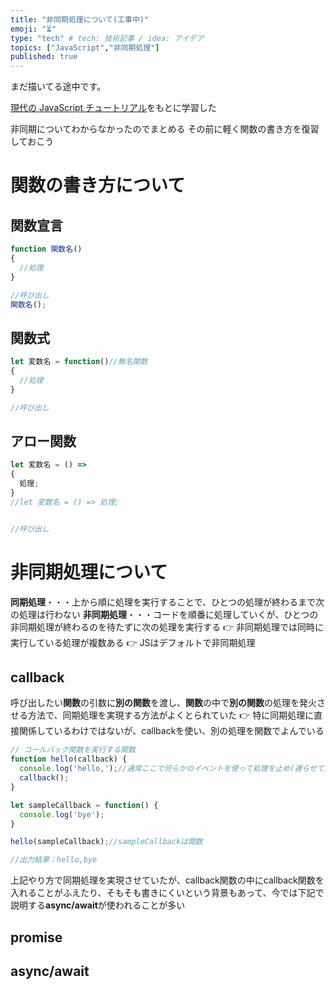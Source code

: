 ```yaml
---
title: "非同期処理について(工事中)"
emoji: "⏳"
type: "tech" # tech: 技術記事 / idea: アイデア
topics: ["JavaScript","非同期処理"]
published: true
---
```


まだ描いてる途中です。

[現代の JavaScript チュートリアル](https://ja.javascript.info/async)をもとに学習した

非同期についてわからなかったのでまとめる
その前に軽く関数の書き方を復習しておこう

# 関数の書き方について

## 関数宣言
```js
function 関数名()
{
  //処理
}

//呼び出し
関数名();
```

## 関数式
```js
let 変数名 = function()//無名関数
{
  //処理
}

//呼び出し

```

## アロー関数
```js
let 変数名 = () => 
{
  処理;
}
//let 変数名 = () => 処理;


//呼び出し

```
# 非同期処理について
**同期処理**・・・上から順に処理を実行することで、ひとつの処理が終わるまで次の処理は行わない
**非同期処理**・・・コードを順番に処理していくが、ひとつの非同期処理が終わるのを待たずに次の処理を実行する
👉 非同期処理では同時に実行している処理が複数ある
👉 JSはデフォルトで非同期処理

## callback
呼び出したい**関数**の引数に**別の関数**を渡し、**関数**の中で**別の関数**の処理を発火させる方法で、同期処理を実現する方法がよくとられていた
👉 特に同期処理に直接関係しているわけではないが、callbackを使い、別の処理を関数でよんでいる
```js
// コールバック関数を実行する関数
function hello(callback) {
  console.log('hello,');//通常ここで何らかのイベントを使って処理を止め(遅らせて)次のcallbackを発火させる 👉 同期処理の実現
  callback();
}

let sampleCallback = function() {
  console.log('bye');
}

hello(sampleCallback);//sampleCallbackは関数

//出力結果：hello,bye
```

上記やり方で同期処理を実現させていたが、callback関数の中にcallback関数を入れることがふえたり、そもそも書きにくいという背景もあって、今では下記で説明する**async/await**が使われることが多い

## promise

## async/await
